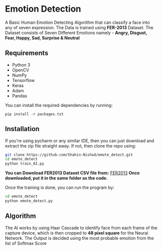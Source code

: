# Emotion Detection

A Basic Human Emotion Detecting Algorithm that can classify a face into any of seven expression. The Data is trained using **FER-2013** Dataset. The Dataset consists of Seven Different Emotions namely - 
**Angry, Disgust, Fear, Happy, Sad, Surprise & Neutral**

## Requirements ##
* Python 3
* OpenCV
* NumPy
* Tensorflow
* Keras
* Adam
* Pandas

You can install the required dependencies by running:
```
pip install -r packages.txt
```

## Installation ##

If you're using pycharm or any similar IDE, then you can just download and extract the zip file straight away. If not, then clone the repo using:
```bash
git clone https://github.com/Shahin-Nishad/emote_detect.git
cd emote_detect
python train_AI.py
```

**You can Download FER2013 Dataset CSV file from:**
[FER2013](https://www.kaggle.com/deadskull7/fer2013)
**Once downloaded, put it in the same folder as the code.**

Once the training is done, you can run the program by:

```bash
cd emote_detect
python emote_detect.py
```

## Algorithm ##

The AI works by using Haar Cascade to identify face from each frame of the capture device, which is then cropped to **48 pixel square** for the Neural Network. The Output is decided using the most probable emotion from the list of Softmax Score
